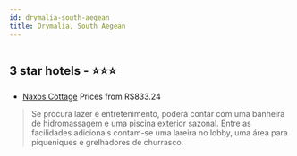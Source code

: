 ```yaml
---
id: drymalia-south-aegean
title: Drymalia, South Aegean
---
```


<center><img src="https://i.travelapi.com/hotels/17000000/16290000/16289300/16289269/7846a7cb_z.jpg" alt="" /></center>


##  3 star hotels - ⭐️⭐️⭐️

-    [Naxos Cottage](https://www.hurb.com/br/aud/https://www.hurb.com/br/hotels/drymalia/naxos-cottage-HT-SULZ?cmp=18055) Prices from R$833.24
   > Se procura lazer e entretenimento, poderá contar com uma banheira de hidromassagem e uma piscina exterior sazonal. Entre as facilidades adicionais contam-se uma lareira no lobby, uma área para piqueniques e grelhadores de churrasco.
